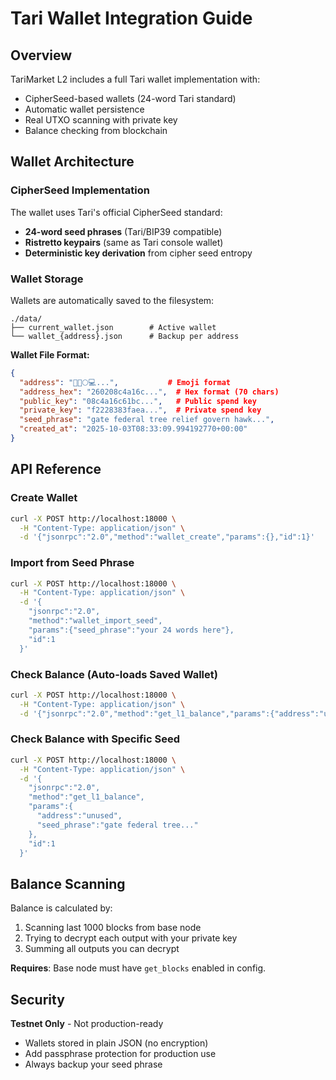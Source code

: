 # Tari Wallet Integration Guide

## Overview

TariMarket L2 includes a full Tari wallet implementation with:
- CipherSeed-based wallets (24-word Tari standard)
- Automatic wallet persistence
- Real UTXO scanning with private key
- Balance checking from blockchain

## Wallet Architecture

### CipherSeed Implementation

The wallet uses Tari's official CipherSeed standard:
- **24-word seed phrases** (Tari/BIP39 compatible)
- **Ristretto keypairs** (same as Tari console wallet)
- **Deterministic key derivation** from cipher seed entropy

### Wallet Storage

Wallets are automatically saved to the filesystem:

```
./data/
├── current_wallet.json        # Active wallet
└── wallet_{address}.json      # Backup per address
```

**Wallet File Format:**
```json
{
  "address": "🍗🌈🌕💻...",           # Emoji format
  "address_hex": "260208c4a16c...",  # Hex format (70 chars)
  "public_key": "08c4a16c61bc...",   # Public spend key
  "private_key": "f2228383faea...",  # Private spend key
  "seed_phrase": "gate federal tree relief govern hawk...",
  "created_at": "2025-10-03T08:33:09.994192770+00:00"
}
```

## API Reference

### Create Wallet

```bash
curl -X POST http://localhost:18000 \
  -H "Content-Type: application/json" \
  -d '{"jsonrpc":"2.0","method":"wallet_create","params":{},"id":1}'
```

### Import from Seed Phrase

```bash
curl -X POST http://localhost:18000 \
  -H "Content-Type: application/json" \
  -d '{
    "jsonrpc":"2.0",
    "method":"wallet_import_seed",
    "params":{"seed_phrase":"your 24 words here"},
    "id":1
  }'
```

### Check Balance (Auto-loads Saved Wallet)

```bash
curl -X POST http://localhost:18000 \
  -H "Content-Type: application/json" \
  -d '{"jsonrpc":"2.0","method":"get_l1_balance","params":{"address":"unused"},"id":1}'
```

### Check Balance with Specific Seed

```bash
curl -X POST http://localhost:18000 \
  -H "Content-Type: application/json" \
  -d '{
    "jsonrpc":"2.0",
    "method":"get_l1_balance",
    "params":{
      "address":"unused",
      "seed_phrase":"gate federal tree..."
    },
    "id":1
  }'
```

## Balance Scanning

Balance is calculated by:
1. Scanning last 1000 blocks from base node
2. Trying to decrypt each output with your private key
3. Summing all outputs you can decrypt

**Requires**: Base node must have `get_blocks` enabled in config.

## Security

**Testnet Only** - Not production-ready
- Wallets stored in plain JSON (no encryption)
- Add passphrase protection for production use
- Always backup your seed phrase
